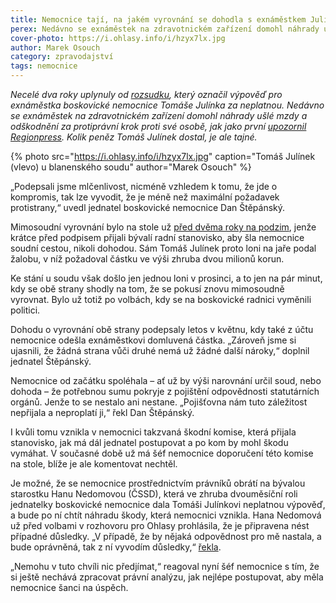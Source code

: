 ```yaml
---
title: Nemocnice tají, na jakém vyrovnání se dohodla s exnáměstkem Julínkem
perex: Nedávno se exnáměstek na zdravotnickém zařízení domohl náhrady ušlé mzdy a odškodnění za protiprávní výpověď. Kolik peněz Tomáš Julínek dostal, je ale tajné.
cover-photo: https://i.ohlasy.info/i/hzyx7lx.jpg
author: Marek Osouch
category: zpravodajství
tags: nemocnice
---
```


*Necelé dva roky uplynuly od [rozsudku](https://ohlasy.info/clanky/2017/08/julinek-vyhozen-nepravem.html), který označil výpověď pro exnáměstka boskovické nemocnice Tomáše Julínka za neplatnou. Nedávno se exnáměstek na zdravotnickém zařízení domohl náhrady ušlé mzdy a odškodnění za protiprávní krok proti své osobě, jak jako první [upozornil Regionpress](http://www.regionpress.cz/Dohodli-se-na-mimosoudnim-vyrovnani-id-22128.aspx). Kolik peněz Tomáš Julínek dostal, je ale tajné.*

{% photo src="https://i.ohlasy.info/i/hzyx7lx.jpg" caption="Tomáš Julínek (vlevo) u blanenského soudu" author="Marek Osouch" %}

„Podepsali jsme mlčenlivost, nicméně vzhledem k tomu, že jde o kompromis, tak lze vyvodit, že je méně než maximální požadavek protistrany,“ uvedl jednatel boskovické nemocnice Dan Štěpánský.

Mimosoudní vyrovnání bylo na stole už [před dvěma roky na podzim](https://ohlasy.info/clanky/2017/11/julinek-soud.html), jenže krátce před podpisem přijali bývalí radní stanovisko, aby šla nemocnice soudní cestou, nikoli dohodou. Sám Tomáš Julínek proto loni na jaře podal žalobu, v níž požadoval částku ve výši zhruba dvou milionů korun.

Ke stání u soudu však došlo jen jednou loni v prosinci, a to jen na pár minut, kdy se obě strany shodly na tom, že se pokusí znovu mimosoudně vyrovnat. Bylo už totiž po volbách, kdy se na boskovické radnici vyměnili politici.

Dohodu o vyrovnání obě strany podepsaly letos v květnu, kdy také z účtu nemocnice odešla exnáměstkovi domluvená částka. „Zároveň jsme si ujasnili, že žádná strana vůči druhé nemá už žádné další nároky,“ doplnil jednatel Štěpánský.

Nemocnice od začátku spoléhala – ať už by výši narovnání určil soud, nebo dohoda – že potřebnou sumu pokryje z pojištění odpovědnosti statutárních orgánů. Jenže to se nestalo ani nestane. „Pojišťovna nám tuto záležitost nepřijala a neproplatí ji,“ řekl Dan Štěpánský.

I kvůli tomu vznikla v nemocnici takzvaná škodní komise, která přijala stanovisko, jak má dál jednatel postupovat a po kom by mohl škodu vymáhat. V současné době už má šéf nemocnice doporučení této komise na stole, blíže je ale komentovat nechtěl.

Je možné, že se nemocnice prostřednictvím právníků obrátí na bývalou starostku Hanu Nedomovou (ČSSD), která ve zhruba dvouměsíční roli jednatelky boskovické nemocnice dala Tomáši Julínkovi neplatnou výpověď, a bude po ní chtít náhradu škody, která nemocnici vznikla. Hana Nedomová už před volbami v rozhovoru pro Ohlasy prohlásila, že je připravena nést případné důsledky. „V případě, že by nějaká odpovědnost pro mě nastala, a bude oprávněná, tak z ní vyvodím důsledky,“ [řekla](https://vimeo.com/286940949#t=427s).

„Nemohu v tuto chvíli nic předjímat,“ reagoval nyní šéf nemocnice s tím, že si ještě nechává zpracovat právní analýzu, jak nejlépe postupovat, aby měla nemocnice šanci na úspěch.

